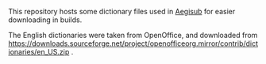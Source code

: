 This repository hosts some dictionary files used in [Aegisub](https://aegisub.org) for easier downloading in builds.

The English dictionaries were taken from OpenOffice, and downloaded from https://downloads.sourceforge.net/project/openofficeorg.mirror/contrib/dictionaries/en_US.zip .
